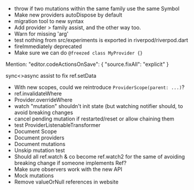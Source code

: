 - throw if two mutations within the same family use the same Symbol
- Make new providers autoDispose by default
- migration tool to new syntax
- Add provider > family assist, and the other way too.
- Warn for missing 'arg'
- test nothing from src/experiments is exported in riverpod/riverpod.dart
- fireImmediately deprecated
- Make sure we can do `@freezed class MyProvider {}`

Mention:
"editor.codeActionsOnSave": {
"source.fixAll": "explicit"
}

sync<>async assist to fix ref.setData

- With new scopes, could we reintroduce `ProviderScope(parent: ...)`?
- ref.invalidateWhere
- Provider.overrideWhere
- watch "mutation" shouldn't init state (but watching notifier should, to avoid breaking changes
- cancel pending mutation if restarted/reset or allow chaining them
- test ProviderListenableTransformer
- Document Scope
- Document providers
- Document mutations
- Unskip mutation test
- Should all ref.watch & co become ref.watch2 for the same of avoiding breaking change if someone implements Ref?
- Make sure observers work with the new API
- Mock mutations
- Remove valueOrNull references in website